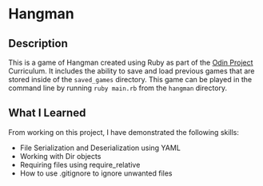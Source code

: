 # Hangman

## Description

This is a game of Hangman created using Ruby as part of the [Odin Project](https://www.theodinproject.com/) Curriculum. It includes the ability to save and load previous games that are stored inside of the `saved_games` directory. This game can be played in the command line by running `ruby main.rb` from the `hangman` directory.

## What I Learned

 From working on this project, I have demonstrated the following skills:

- File Serialization and Deserialization using YAML
- Working with Dir objects
- Requiring files using require_relative
- How to use .gitignore to ignore unwanted files
